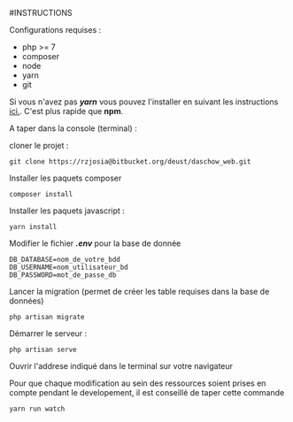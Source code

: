 #INSTRUCTIONS

Configurations requises :
 - php >= 7
 - composer
 - node
 - yarn
 - git
 
Si vous n'avez pas ***yarn*** vous pouvez l'installer en suivant les instructions
[ici.](https://yarnpkg.com/en/docs/install). C'est plus rapide que **npm**.

A taper dans la console (terminal) :

cloner le projet : 

    git clone https://rzjosia@bitbucket.org/deust/daschow_web.git

Installer les paquets composer 

    composer install
    
Installer les paquets javascript :

    yarn install
    
Modifier le fichier ***.env*** pour la base de donnée

    DB_DATABASE=nom_de_votre_bdd
    DB_USERNAME=nom_utilisateur_bd
    DB_PASSWORD=mot_de_passe_db

Lancer la migration (permet de créer les table requises dans la base de données)
    
    php artisan migrate

Démarrer le serveur :

    php artisan serve

Ouvrir l'addrese indiqué dans le terminal sur votre navigateur

Pour que chaque modification au sein des ressources soient prises en compte pendant le developement,
il est conseillé de taper cette commande

    yarn run watch
